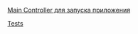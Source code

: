 [Main Controller для запуска приложения](https://github.com/balejkoIlya/homeworkylab/blob/master/ylabHomeworkeOne/src/main/java/com/balejko/ylab/habittracker/HabitTrackerApp.java)

[Tests](https://github.com/balejkoIlya/homeworkylab/tree/master/ylabHomeworkeOne/src/test/java)
